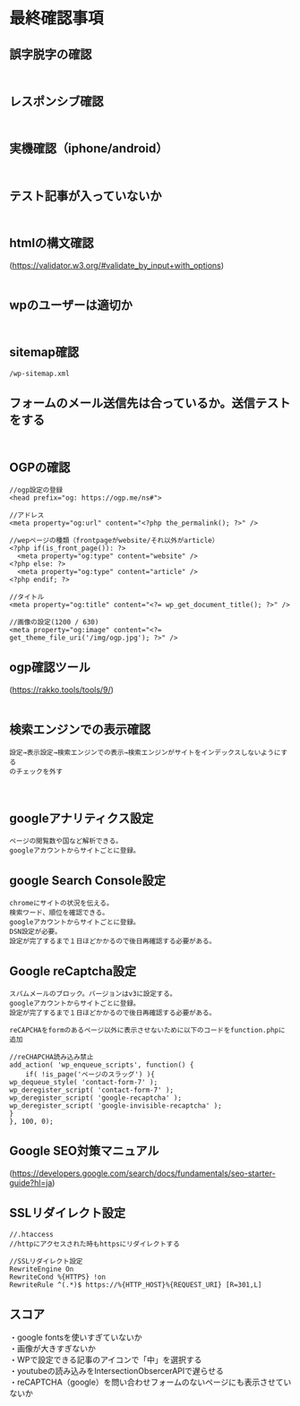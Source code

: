 # 最終確認事項
## 誤字脱字の確認<br><br>
## レスポンシブ確認<br><br>
## 実機確認（iphone/android）<br><br>
## テスト記事が入っていないか<br><br>
## htmlの構文確認<br>
(https://validator.w3.org/#validate_by_input+with_options)<br><br>
## wpのユーザーは適切か<br><br>
## sitemap確認<br>
```
/wp-sitemap.xml
```
## フォームのメール送信先は合っているか。送信テストをする<br><br>
## OGPの確認
```
//ogp設定の登録
<head prefix="og: https://ogp.me/ns#">

//アドレス
<meta property="og:url" content="<?php the_permalink(); ?>" />

//wepページの種類（frontpageがwebsite/それ以外がarticle）
<?php if(is_front_page()): ?>
  <meta property="og:type" content="website" />
<?php else: ?>
  <meta property="og:type" content="article" />
<?php endif; ?>

//タイトル
<meta property="og:title" content="<?= wp_get_document_title(); ?>" />

//画像の設定(1200 / 630)
<meta property="og:image" content="<?= get_theme_file_uri('/img/ogp.jpg'); ?>" />
```

## ogp確認ツール<br>
(https://rakko.tools/tools/9/)<br><br>

## 検索エンジンでの表示確認
```
設定→表示設定→検索エンジンでの表示→検索エンジンがサイトをインデックスしないようにする
のチェックを外す
```
<br>

## googleアナリティクス設定
```
ページの閲覧数や国など解析できる。
googleアカウントからサイトごとに登録。
```


## google Search Console設定
```
chromeにサイトの状況を伝える。
検索ワード、順位を確認できる。
googleアカウントからサイトごとに登録。
DSN設定が必要。
設定が完了するまで１日ほどかかるので後日再確認する必要がある。
```

## Google reCaptcha設定
```
スパムメールのブロック。バージョンはv3に設定する。
googleアカウントからサイトごとに登録。
設定が完了するまで１日ほどかかるので後日再確認する必要がある。

reCAPCHAをformのあるページ以外に表示させないために以下のコードをfunction.phpに追加

//reCHAPCHA読み込み禁止
add_action( 'wp_enqueue_scripts', function() {
	if( !is_page('ページのスラッグ') ){
wp_dequeue_style( 'contact-form-7' );
wp_deregister_script( 'contact-form-7' );
wp_deregister_script( 'google-recaptcha' );
wp_deregister_script( 'google-invisible-recaptcha' );
}
}, 100, 0);
```
## Google SEO対策マニュアル<br>
(https://developers.google.com/search/docs/fundamentals/seo-starter-guide?hl=ja)

## SSLリダイレクト設定
```
//.htaccess
//httpにアクセスされた時もhttpsにリダイレクトする

//SSLリダイレクト設定
RewriteEngine On
RewriteCond %{HTTPS} !on
RewriteRule ^(.*)$ https://%{HTTP_HOST}%{REQUEST_URI} [R=301,L]
```

## スコア
・google fontsを使いすぎていないか <br>
・画像が大きすぎないか<br>
・WPで設定できる記事のアイコンで「中」を選択する<br>
・youtubeの読み込みをIntersectionObsercerAPIで遅らせる<br>
・reCAPTCHA（google）を問い合わせフォームのないページにも表示させていないか
